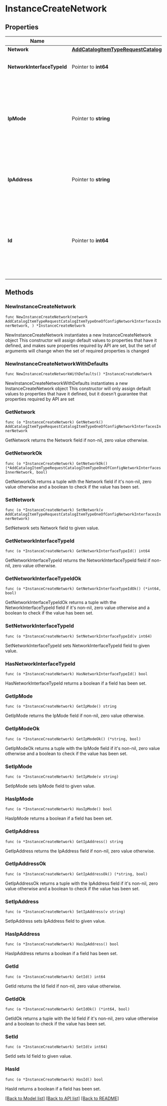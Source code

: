 # InstanceCreateNetwork

## Properties

Name | Type | Description | Notes
------------ | ------------- | ------------- | -------------
**Network** | [**AddCatalogItemTypeRequestCatalogItemTypeOneOfConfigNetworkInterfacesInnerNetwork**](AddCatalogItemTypeRequestCatalogItemTypeOneOfConfigNetworkInterfacesInnerNetwork.md) |  | 
**NetworkInterfaceTypeId** | Pointer to **int64** | The id of type of the network interface. | [optional] 
**IpMode** | Pointer to **string** | The mode for determining ip address. Use &#39;static&#39; when specifying an ipAddress, otherwise &#39;dhcp&#39; is used. | [optional] [default to "dhcp"]
**IpAddress** | Pointer to **string** | The ip address. Not applicable when using DHCP or IP Pools. | [optional] 
**Id** | Pointer to **int64** | The interface id. Applicable when resizing and you want to identify an interface to update that already exists. | [optional] 

## Methods

### NewInstanceCreateNetwork

`func NewInstanceCreateNetwork(network AddCatalogItemTypeRequestCatalogItemTypeOneOfConfigNetworkInterfacesInnerNetwork, ) *InstanceCreateNetwork`

NewInstanceCreateNetwork instantiates a new InstanceCreateNetwork object
This constructor will assign default values to properties that have it defined,
and makes sure properties required by API are set, but the set of arguments
will change when the set of required properties is changed

### NewInstanceCreateNetworkWithDefaults

`func NewInstanceCreateNetworkWithDefaults() *InstanceCreateNetwork`

NewInstanceCreateNetworkWithDefaults instantiates a new InstanceCreateNetwork object
This constructor will only assign default values to properties that have it defined,
but it doesn't guarantee that properties required by API are set

### GetNetwork

`func (o *InstanceCreateNetwork) GetNetwork() AddCatalogItemTypeRequestCatalogItemTypeOneOfConfigNetworkInterfacesInnerNetwork`

GetNetwork returns the Network field if non-nil, zero value otherwise.

### GetNetworkOk

`func (o *InstanceCreateNetwork) GetNetworkOk() (*AddCatalogItemTypeRequestCatalogItemTypeOneOfConfigNetworkInterfacesInnerNetwork, bool)`

GetNetworkOk returns a tuple with the Network field if it's non-nil, zero value otherwise
and a boolean to check if the value has been set.

### SetNetwork

`func (o *InstanceCreateNetwork) SetNetwork(v AddCatalogItemTypeRequestCatalogItemTypeOneOfConfigNetworkInterfacesInnerNetwork)`

SetNetwork sets Network field to given value.


### GetNetworkInterfaceTypeId

`func (o *InstanceCreateNetwork) GetNetworkInterfaceTypeId() int64`

GetNetworkInterfaceTypeId returns the NetworkInterfaceTypeId field if non-nil, zero value otherwise.

### GetNetworkInterfaceTypeIdOk

`func (o *InstanceCreateNetwork) GetNetworkInterfaceTypeIdOk() (*int64, bool)`

GetNetworkInterfaceTypeIdOk returns a tuple with the NetworkInterfaceTypeId field if it's non-nil, zero value otherwise
and a boolean to check if the value has been set.

### SetNetworkInterfaceTypeId

`func (o *InstanceCreateNetwork) SetNetworkInterfaceTypeId(v int64)`

SetNetworkInterfaceTypeId sets NetworkInterfaceTypeId field to given value.

### HasNetworkInterfaceTypeId

`func (o *InstanceCreateNetwork) HasNetworkInterfaceTypeId() bool`

HasNetworkInterfaceTypeId returns a boolean if a field has been set.

### GetIpMode

`func (o *InstanceCreateNetwork) GetIpMode() string`

GetIpMode returns the IpMode field if non-nil, zero value otherwise.

### GetIpModeOk

`func (o *InstanceCreateNetwork) GetIpModeOk() (*string, bool)`

GetIpModeOk returns a tuple with the IpMode field if it's non-nil, zero value otherwise
and a boolean to check if the value has been set.

### SetIpMode

`func (o *InstanceCreateNetwork) SetIpMode(v string)`

SetIpMode sets IpMode field to given value.

### HasIpMode

`func (o *InstanceCreateNetwork) HasIpMode() bool`

HasIpMode returns a boolean if a field has been set.

### GetIpAddress

`func (o *InstanceCreateNetwork) GetIpAddress() string`

GetIpAddress returns the IpAddress field if non-nil, zero value otherwise.

### GetIpAddressOk

`func (o *InstanceCreateNetwork) GetIpAddressOk() (*string, bool)`

GetIpAddressOk returns a tuple with the IpAddress field if it's non-nil, zero value otherwise
and a boolean to check if the value has been set.

### SetIpAddress

`func (o *InstanceCreateNetwork) SetIpAddress(v string)`

SetIpAddress sets IpAddress field to given value.

### HasIpAddress

`func (o *InstanceCreateNetwork) HasIpAddress() bool`

HasIpAddress returns a boolean if a field has been set.

### GetId

`func (o *InstanceCreateNetwork) GetId() int64`

GetId returns the Id field if non-nil, zero value otherwise.

### GetIdOk

`func (o *InstanceCreateNetwork) GetIdOk() (*int64, bool)`

GetIdOk returns a tuple with the Id field if it's non-nil, zero value otherwise
and a boolean to check if the value has been set.

### SetId

`func (o *InstanceCreateNetwork) SetId(v int64)`

SetId sets Id field to given value.

### HasId

`func (o *InstanceCreateNetwork) HasId() bool`

HasId returns a boolean if a field has been set.


[[Back to Model list]](../README.md#documentation-for-models) [[Back to API list]](../README.md#documentation-for-api-endpoints) [[Back to README]](../README.md)


